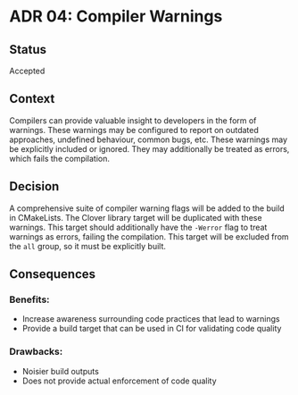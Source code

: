 # ADR 04: Compiler Warnings

## Status

Accepted

## Context

Compilers can provide valuable insight to developers in the form of warnings. These warnings may be configured to report on outdated approaches, undefined behaviour, common bugs, etc. These warnings may be explicitly included or ignored. They may additionally be treated as errors, which fails the compilation.

## Decision

A comprehensive suite of compiler warning flags will be added to the build in CMakeLists. The Clover library target will be duplicated with these warnings. This target should additionally have the `-Werror` flag to treat warnings as errors, failing the compilation. This target will be excluded from the `all` group, so it must be explicitly built.

## Consequences

### Benefits:
- Increase awareness surrounding code practices that lead to warnings
- Provide a build target that can be used in CI for validating code quality

### Drawbacks:
- Noisier build outputs
- Does not provide actual enforcement of code quality